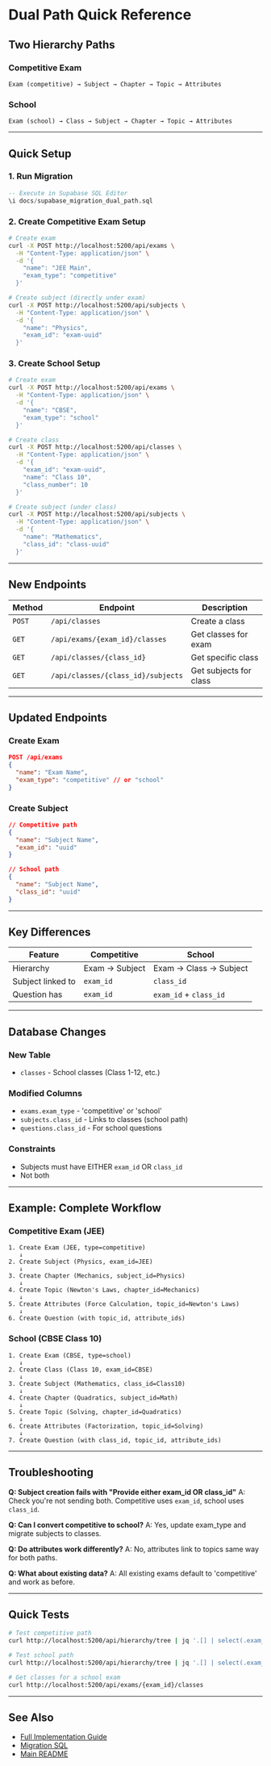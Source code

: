 # Dual Path Quick Reference

## Two Hierarchy Paths

### Competitive Exam
```
Exam (competitive) → Subject → Chapter → Topic → Attributes
```

### School
```
Exam (school) → Class → Subject → Chapter → Topic → Attributes
```

---

## Quick Setup

### 1. Run Migration
```sql
-- Execute in Supabase SQL Editor
\i docs/supabase_migration_dual_path.sql
```

### 2. Create Competitive Exam Setup
```bash
# Create exam
curl -X POST http://localhost:5200/api/exams \
  -H "Content-Type: application/json" \
  -d '{
    "name": "JEE Main",
    "exam_type": "competitive"
  }'

# Create subject (directly under exam)
curl -X POST http://localhost:5200/api/subjects \
  -H "Content-Type: application/json" \
  -d '{
    "name": "Physics",
    "exam_id": "exam-uuid"
  }'
```

### 3. Create School Setup
```bash
# Create exam
curl -X POST http://localhost:5200/api/exams \
  -H "Content-Type: application/json" \
  -d '{
    "name": "CBSE",
    "exam_type": "school"
  }'

# Create class
curl -X POST http://localhost:5200/api/classes \
  -H "Content-Type: application/json" \
  -d '{
    "exam_id": "exam-uuid",
    "name": "Class 10",
    "class_number": 10
  }'

# Create subject (under class)
curl -X POST http://localhost:5200/api/subjects \
  -H "Content-Type: application/json" \
  -d '{
    "name": "Mathematics",
    "class_id": "class-uuid"
  }'
```

---

## New Endpoints

| Method | Endpoint | Description |
|--------|----------|-------------|
| `POST` | `/api/classes` | Create a class |
| `GET` | `/api/exams/{exam_id}/classes` | Get classes for exam |
| `GET` | `/api/classes/{class_id}` | Get specific class |
| `GET` | `/api/classes/{class_id}/subjects` | Get subjects for class |

---

## Updated Endpoints

### Create Exam
```json
POST /api/exams
{
  "name": "Exam Name",
  "exam_type": "competitive" // or "school"
}
```

### Create Subject
```json
// Competitive path
{
  "name": "Subject Name",
  "exam_id": "uuid"
}

// School path
{
  "name": "Subject Name",
  "class_id": "uuid"
}
```

---

## Key Differences

| Feature | Competitive | School |
|---------|------------|--------|
| Hierarchy | Exam → Subject | Exam → Class → Subject |
| Subject linked to | `exam_id` | `class_id` |
| Question has | `exam_id` | `exam_id` + `class_id` |

---

## Database Changes

### New Table
- `classes` - School classes (Class 1-12, etc.)

### Modified Columns
- `exams.exam_type` - 'competitive' or 'school'
- `subjects.class_id` - Links to classes (school path)
- `questions.class_id` - For school questions

### Constraints
- Subjects must have EITHER `exam_id` OR `class_id`
- Not both

---

## Example: Complete Workflow

### Competitive Exam (JEE)
```
1. Create Exam (JEE, type=competitive)
   ↓
2. Create Subject (Physics, exam_id=JEE)
   ↓
3. Create Chapter (Mechanics, subject_id=Physics)
   ↓
4. Create Topic (Newton's Laws, chapter_id=Mechanics)
   ↓
5. Create Attributes (Force Calculation, topic_id=Newton's Laws)
   ↓
6. Create Question (with topic_id, attribute_ids)
```

### School (CBSE Class 10)
```
1. Create Exam (CBSE, type=school)
   ↓
2. Create Class (Class 10, exam_id=CBSE)
   ↓
3. Create Subject (Mathematics, class_id=Class10)
   ↓
4. Create Chapter (Quadratics, subject_id=Math)
   ↓
5. Create Topic (Solving, chapter_id=Quadratics)
   ↓
6. Create Attributes (Factorization, topic_id=Solving)
   ↓
7. Create Question (with class_id, topic_id, attribute_ids)
```

---

## Troubleshooting

**Q: Subject creation fails with "Provide either exam_id OR class_id"**
A: Check you're not sending both. Competitive uses `exam_id`, school uses `class_id`.

**Q: Can I convert competitive to school?**
A: Yes, update exam_type and migrate subjects to classes.

**Q: Do attributes work differently?**
A: No, attributes link to topics same way for both paths.

**Q: What about existing data?**
A: All existing exams default to 'competitive' and work as before.

---

## Quick Tests

```bash
# Test competitive path
curl http://localhost:5200/api/hierarchy/tree | jq '.[] | select(.exam_type=="competitive")'

# Test school path
curl http://localhost:5200/api/hierarchy/tree | jq '.[] | select(.exam_type=="school")'

# Get classes for a school exam
curl http://localhost:5200/api/exams/{exam_id}/classes
```

---

## See Also

- [Full Implementation Guide](DUAL_PATH_IMPLEMENTATION.md)
- [Migration SQL](supabase_migration_dual_path.sql)
- [Main README](../README.md)
